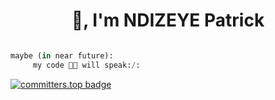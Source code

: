 <h1 align="center"> 👋, I'm NDIZEYE Patrick </h1>

```python

maybe (in near future):
     my code 👩‍💻 will speak:/:

```

[![committers.top badge](https://user-badge.committers.top/rwanda_private/PATRICKNDIZEYE.svg)](https://user-badge.committers.top/rwanda_private/PATRICKNDIZEYE) 






 
